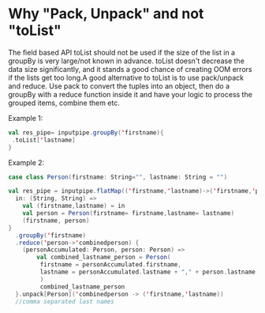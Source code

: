 # Why "Pack, Unpack" and not "toList"
The field based API toList should not be used if the size of the list in a groupBy is very large/not known in advance. toList doesn't decrease the data size significantly, and it stands a good chance of creating OOM errors if the lists get too long.A good alternative to toList is to use pack/unpack and reduce. Use pack to convert the tuples into an object, then do a groupBy with a reduce function inside it and have your logic to process the grouped items, combine them etc.

Example 1:

```scala
val res_pipe= inputpipe.groupBy('firstname){
 .toList['lastname]
}
```

Example 2:

```scala
case class Person(firstname: String="", lastname: String = "")

val res_pipe = inputpipe.flatMap(('firstname,'lastname)->('firstname,'person)) {
  in: (String, String) =>
    val (firstname,lastname) = in
    val person = Person(firstname= firstname,lastname= lastname)
    (firstname, person)
}
  .groupBy('firstname)
  .reduce('person->'combinedperson) {
    (personAccumulated: Person, person: Person) =>
        val combined_lastname_person = Person(
         firstname = personAccumulated.firstname,
         lastname = personAccumulated.lastname + "," + person.lastname,
         )
         combined_lastname_person
  }.unpack[Person]('combinedperson -> ('firstname,'lastname))
  //comma separated last names
```


